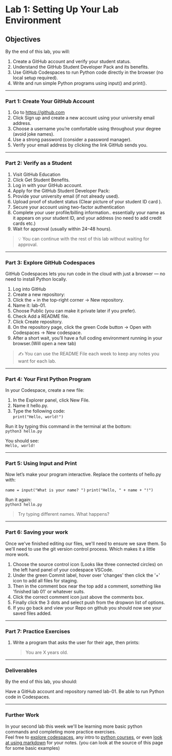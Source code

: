 # Lab 1: Setting Up Your Lab Environment

## Objectives

By the end of this lab, you will:

1. Create a GitHub account and verify your student status.
2. Understand the GitHub Student Developer Pack and its benefits.
3. Use GitHub Codespaces to run Python code directly in the browser (no local setup required).
4. Write and run simple Python programs using input() and print().

___  

### Part 1: Create Your GitHub Account

1. Go to https://github.com
2. Click Sign up and create a new account using your university email address.
3. Choose a username you’re comfortable using throughout your degree (avoid joke names).
4. Use a strong password (consider a password manager).
5. Verify your email address by clicking the link GitHub sends you.

___  

### Part 2: Verify as a Student

1. Visit GitHub Education
2. Click Get Student Benefits.
3. Log in with your GitHub account.
4. Apply for the GitHub Student Developer Pack:
5. Provide your university email (if not already used).
6. Upload proof of student status (Clear picture of your student ID card ).
7. Secure your account using two-factor authentication
8. Complete your user profile/billing information.. essentially your name as it appears on your student ID, and your address (no need to add credit cards etc.)
9. Wait for approval (usually within 24–48 hours).

> 💡 You can continue with the rest of this lab without waiting for approval.

___  

### Part 3: Explore GitHub Codespaces

GitHub Codespaces lets you run code in the cloud with just a browser — no need to install Python locally.

1. Log into GitHub
2. Create a new repository:
3. Click the + in the top-right corner → New repository.
4. Name it: lab-01.
5. Choose Public (you can make it private later if you prefer).
6. Check Add a README file.
7. Click Create repository.
8. On the repository page, click the green Code button → Open with Codespaces → New codespace.
9. After a short wait, you’ll have a full coding environment running in your browser.(Will open a new tab)

> :writing_hand: You can use the README File each week to keep any notes you want for each lab.

___  

### Part 4: Your First Python Program

In your Codespace, create a new file:  
1. In the Explorer panel, click New File.
2. Name it hello.py.
3. Type the following code:  
   ```print("Hello, world!")```

Run it by typing this command in the terminal at the bottom:  
```python3 hello.py```

You should see:  
```Hello, world!```

___  

### Part 5: Using Input and Print

Now let’s make your program interactive. Replace the contents of hello.py with:

```name = input("What is your name? ")```
```print("Hello, " + name + "!") ```

Run it again:  
```python3 hello.py```

> Try typing different names. What happens?

___  

### Part 6: Saving your work

Once we've finished editing our files, we'll need to ensure we save them. So we'll need to use the git version control process. Which makes it a little more work.

1. Choose the source control icon (Looks like three connected circles) on the left hand panel of your codespace VSCode.
2. Under the green Commit label, hover over 'changes' then click the '+' icon to add all files for staging.
3. Then in the comment box near the top add a comment, something like 'finished lab 01' or whatever suits.
4. Click the correct comment icon just above the comments box.
5. Finally click the 3 dots and select push from the dropwon list of options.
6. If you go back and view your Repo on github you should now see your saved files added.

___  

### Part 7: Practice Exercises

1. Write a program that asks the user for their age, then prints:  
   > You are X years old.
___  

###  Deliverables

By the end of this lab, you should:

Have a GitHub account and repository named lab-01.
Be able to run Python code in Codespaces.

___  

### Further Work 

In your second lab this week we'll be learning more basic python commands and completing more practice exercises.  
Feel free to [explore codespaces](https://www.datacamp.com/tutorial/github-codespaces), any intro to [python courses](https://www.w3schools.com/python/), or even [look at using markdown](https://github.com/adam-p/markdown-here/wiki/markdown-cheatsheet) for your notes. (you can look at the source of this page for some basic examples)


